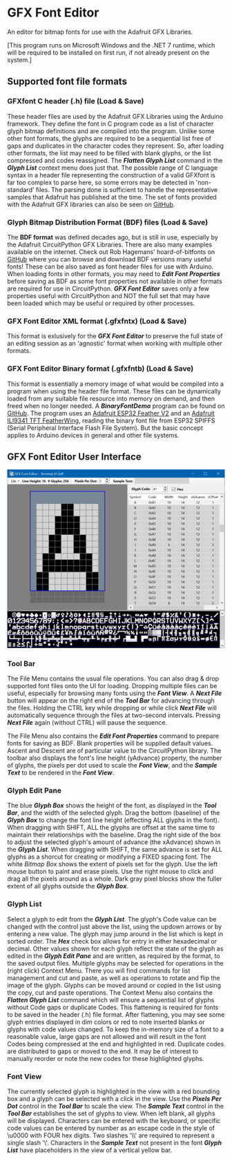 # GFX Font Editor
An editor for bitmap fonts for use with the Adafruit GFX Libraries.

[This program runs on Microsoft Windows and the .NET 7 runtime,
which will be required to be installed on first run, if not already present on the system.]

## Supported font file formats

### GFXfont C header (.h) file (Load & Save)
These header files are used by the Adafruit GFX Libraries using the Arduino framework.
They define the font in C program code as a list of character glyph bitmap definitions and are compiled into the program.
Unlike some other font formats, the glyphs are required to be a sequential list free of gaps and duplicates in the character codes they represent.
So, after loading other formats, the list may need to be filled with blank glyphs, or the list compressed and codes reassigned.
The __*Flatten Glyph List*__ command in the __*Glyph List*__ context menu does just that.
The possible range of C language syntax in a header file representing the construction of a valid
GFXfont is far too complex to parse here, so some errors may be detected in 'non-standard' files.
The parsing done is sufficient to handle the representative samples that Adafruit has published at the time.
The set of fonts provided with the Adafruit GFX libraries can also be seen on [GitHub](https://github.com/adafruit/Adafruit-GFX-Library/tree/master/Fonts).

### Glyph Bitmap Distribution Format (BDF) files (Load & Save)
The __BDF format__ was defined decades ago, but is still in use, especially by the Adafruit CircuitPython GFX Libraries.
There are also many examples available on the internet.
Check out Rob Hagemans' hoard-of-bitfonts on [GitHub](http://robhagemans.github.io/monobit/) where you can browse and download
BDF versions many useful fonts!
These can be also saved as font header files for use with Arduino.
When loading fonts in other formats, you may need to __*Edit Font Properties*__ before saving as BDF as some font properties not
available in other formats are required for use in CircuitPython.
__*GFX Font Editor*__ saves only a few properties useful with CircuitPython and NOT the full set that may have been loaded
which may be useful or required by other processes.

### GFX Font Editor XML format (.gfxfntx) (Load & Save)
This format is exlusively for the __*GFX Font Editor*__ to preserve the full state of an editing session
as an 'agnostic' format when working with multiple other formats.

### GFX Font Editor Binary format (.gfxfntb) (Load & Save)
This format is essentially a memory image of what would be compiled into a program when using the header file format.
These files can be dynamically loaded from any suitable file resource into memory on demand, and then freed when no longer needed.
A __*BinaryFontDemo*__ program can be found on [GitHub](https://github.com/ScottFerg56/BinaryFontDemo/tree/main).
The program uses an [Adafruit ESP32 Feather V2](https://www.adafruit.com/product/5400)
and an [Adafruit ILI9341 TFT FeatherWing](http://www.adafruit.com/products/3315),
reading the binary font file from ESP32 SPIFFS (Serial Peripheral Interface Flash File System).
But the basic concept applies to Arduino devices in general and other file systems.

## GFX Font Editor User Interface

![User Interface](Images/GFXFontEditor.png)

### Tool Bar
The File Menu contains the usual file operations.
You can also drag & drop supported font files onto the UI for loading.
Dropping multiple files can be useful, especially for browsing many fonts using the __*Font View*__.
A __*Next File*__ button will appear on the right end of the __*Tool Bar*__ for advancing through the files.
Holding the CTRL key while dropping or while click __*Next File*__ will automatically sequence through the files
at two-second intervals. Pressing __*Next File*__ again (without CTRL) will pause the sequence.

The File Menu also contains the __*Edit Font Properties*__ command to prepare fonts for saving as BDF.
Blank properties will be supplied default values. Ascent and Descent are of particular value to the CircuitPython library.
The toolbar also displays the font's line height (yAdvance) property, the number of glyphs, the pixels per dot used to scale the
__*Font View*__, and the __*Sample Text*__ to be rendered in the __*Font View*__.

### Glyph Edit Pane
The blue __*Glyph Box*__ shows the height of the font, as displayed in the __*Tool Bar*__, and the width of the selected glyph.
Drag the bottom (baseline) of the __*Glyph Box*__ to change the font line height (effecting ALL glyphs in the font).
When dragging with SHIFT, ALL the glyphs are offset at the same time to maintain their relationships with the baseline.
Drag the right side of the box to adjust the selected glyph's amount of advance (the xAdvance) shown in the __*Glyph List*__.
When dragging with SHIFT, the same advance is set for ALL glyphs as a shorcut for creating or modifying a FIXED spacing font.
The white *Bitmap Box* shows the extent of pixels set for the glyph.
Use the left mouse button to paint and erase pixels.
Use the right mouse to click and drag all the pixels around as a whole.
Dark gray pixel blocks show the fuller extent of all glyphs outside the __*Glyph Box*__.

### Glyph List
Select a glyph to edit from the __*Glyph List*__.
The glyph's Code value can be changed with the control just above the list, using the updown arrows or by entering a new value.
The glyph may jump around in the list which is kept in sorted order.
The __*Hex*__ check box allows for entry in either hexadecimal or decimal.
Other values shown for each glyph reflect the state of the glyph as edited in the __*Glyph Edit Pane*__
and are written, as required by the format, to the saved output files.
Multiple glyphs may be selected for operations in the (right click) Context Menu.
There you will find commands for list management and cut and paste, as well as operations
to rotate and flip the image of the glyph.
Glyphs can be moved around or copied in the list using the copy, cut and paste operations.
The Context Menu also contains the __*Flatten Glyph List*__ command
which will ensure a sequential list of glyphs without Code gaps or duplicate Codes.
This flattening is required for fonts to be saved in the header (.h) file format.
After flattening, you may see some glyph entries displayed in dim colors or red
to note inserted blanks or glyphs with code values changed.
To keep the in-memory size of a font to a reasonable value, large gaps are not allowed
and will result in the font Codes being compressed at the end and highlighted in red.
Duplicate codes are distributed to gaps or moved to the end.
It may be of interest to manually reorder or note the new codes for these highlighted glyphs.

### Font View
The currently selected glyph is highlighted in the view with a red bounding box
and a glyph can be selected with a click in the view.
Use the __*Pixels Per Dot*__ control in the __*Tool Bar*__ to scale the view.
The __*Sample Text*__ control in the __*Tool Bar*__ establishes the set of glyphs to view.
When left blank, all glyphs will be displayed.
Characters can be entered with the keyboard, or specific code values can be entered
by number as an escape code in the style of \u0000 with FOUR hex digits. Two slashes '\\\\' are required
to represent a single slash '\\'.
Characters in the __*Sample Text*__ not present in the font __*Glyph List*__ have placeholders in the view of a vertical yellow bar.
